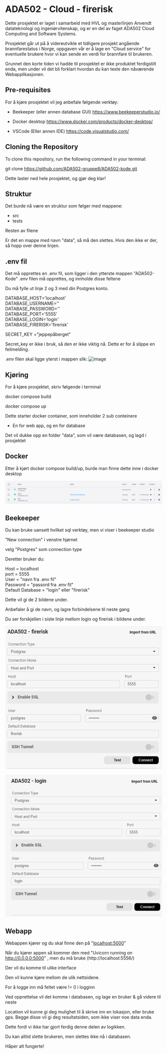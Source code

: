 # ADA502 - Cloud - firerisk

Dette prosjektet er laget i samarbeid med HVL og masterlinjen Anvendt datateknologi og ingeniørvitenskap, og er en del av faget ADA502 Cloud Computing and Software Systems.

Prosjektet går ut på å videreutvikle et tidligere prosjekt angående brannfarestatus i Norge, oppgaven vår er å lage en "Cloud service" for eventuelle brukere hvor vi kan sende en verdi for brannfare til brukeren.

Grunnet den korte tiden vi hadde til prosjektet er ikke produktet ferdigstilt enda, men under vil det bli forklart hvordan du kan teste den nåværende Webapplikasjonen.

## Pre-requisites

For å kjøre prosjektet vil jeg anbefale følgende verktøy:

- Beekeeper (eller annen database GUI)
https://www.beekeeperstudio.io/

- Docker desktop
https://www.docker.com/products/docker-desktop/

- VSCode (Eller annen IDE)
https://code.visualstudio.com/

## Cloning the Repository

To clone this repository, run the following command in your terminal:

git clone https://github.com/ADA502-gruppe8/ADA502-kode.git

Dette laster ned hele prosjektet, og gjør deg klar! 

## Struktur

Det burde nå være en struktur som følger med mappene:

-   src
-   tests

Resten av filene

Er det en mappe med navn "data", så må den slettes. Hvis den ikke er der, så hopp over denne linjen.



## .env fil

Det må opprettes en .env fil, som ligger i den ytterste mappen "ADA502-Kode"
.env filen må opprettes, og innholde disse feltene

Du må fylle ut linje 2 og 3 med din Postgres konto.

DATABASE_HOST='localhost' <br />
DATABASE_USERNAME='' <br />
DATABASE_PASSWORD='' <br />
DATABASE_PORT='5555' <br />
DATABASE_LOGIN='login' <br />
DATABASE_FIRERISK='firerisk' <br />

SECRET_KEY ="jeppepåberget"

Secret_key er ikke i bruk, så den er ikke viktig nå. Dette er for å slippe en feilmelding.

.env filen skal ligge yterst i mappen slik:
![image](https://github.com/ADA502-gruppe8/ADA502-kode/assets/122608579/3b5907f8-4dec-4ab8-92ea-6e8ae22b5d64)


## Kjøring

For å kjøre prosjektet, skriv følgende i terminal

docker compose build

docker compose up

Dette starter docker container, som inneholder 2 sub conteinere
- En for web app, og en for database

Det vil dukke opp en folder "data", som vil være databasen, og lagd i prosjektet

## Docker

Etter å kjørt docker compose build/up, burde man finne dette inne i docker desktop

![](image.png)

## Beekeeper

Du kan bruke uansett hvilket sql verktøy, men vi viser i beekeeper studio

"New connection" i venstre hjørnet

velg "Postgres" som connection type

Deretter bruker du:

Host = localhost <br />
port = 5555 <br />
User = "navn fra .env fil" <br />
Password = "passord fra .env fil" <br />
Default Database = "login" eller "firerisk" <br />

Dette vil gi de 2 bildene under. 

Anbefaler å gi de navn, og lagre forbindelsene til neste gang

Du ser forskjellen i siste linje mellom login og firerisk i bildene under.


![alt text](image-1.png)

![alt text](image-2.png)


## Webapp

Webappen kjører og du skal finne den på "[localhost:5000](http://localhost:5000/)"

Når du kjører appen så kommer den med "Uvicorn running on http://0.0.0.0:5000" , men du må bruke (http://localhost:5556/)

Der vil du komme til ulike interface

Den vil kunne kjøre mellom de ulik nettsidene.

For å logge inn må feltet være != 0 i logginn

Ved opprettelse vil det komme i databasen, og lage en bruker & gå videre til neste

Location vil kunne gi deg mulighet til å skrive inn en lokasjon, eller bruke gps.
Begge disse vil gi deg resultatsiden, som ikke viser noe data enda.

Dette fordi vi ikke har gjort ferdig denne delen av logikken.

Du kan alltid slette brukeren, men slettes ikke nå i databasen. 

Håper alt fungerte! 
